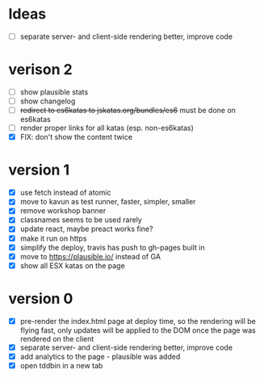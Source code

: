 # Ideas

- [ ] separate server- and client-side rendering better, improve code

# verison 2
- [ ] show plausible stats
- [ ] show changelog
- [ ] ~~redirect to es6katas to jskatas.org/bundles/es6~~ must be done on es6katas
- [ ] render proper links for all katas (esp. non-es6katas)
- [x] FIX: don't show the content twice

# version 1
- [x] use fetch instead of atomic
- [x] move to kavun as test runner, faster, simpler, smaller
- [x] remove workshop banner
- [x] classnames seems to be used rarely
- [x] update react, maybe preact works fine?
- [x] make it run on https
- [x] simplify the deploy, travis has push to gh-pages built in
- [x] move to https://plausible.io/ instead of GA
- [x] show all ESX katas on the page

# version 0 
- [x] pre-render the index.html page at deploy time, so the rendering will be flying fast, only updates 
      will be applied to the DOM once the page was rendered on the client
- [x] separate server- and client-side rendering better, improve code
- [x] add analytics to the page - plausible was added
- [x] open tddbin in a new tab
